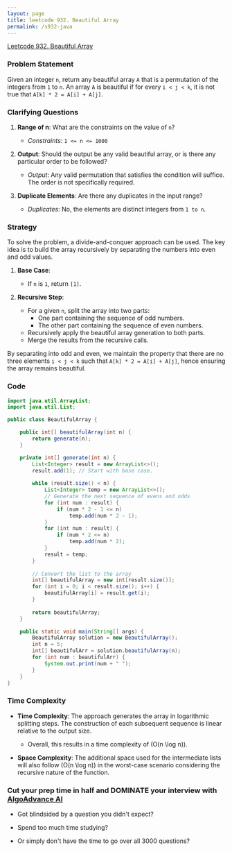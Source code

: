```yaml
---
layout: page
title: leetcode 932. Beautiful Array
permalink: /s932-java
---
```

[Leetcode 932. Beautiful Array](https://algoadvance.github.io/algoadvance/l932)
### Problem Statement

Given an integer `n`, return any beautiful array `A` that is a permutation of the integers from `1` to `n`. An array `A` is beautiful if for every `i < j < k`, it is not true that `A[k] * 2 = A[i] + A[j]`.

### Clarifying Questions
1. **Range of n**: What are the constraints on the value of `n`?
   - *Constraints*: `1 <= n <= 1000`

2. **Output**: Should the output be any valid beautiful array, or is there any particular order to be followed?
   - *Output*: Any valid permutation that satisfies the condition will suffice. The order is not specifically required.

3. **Duplicate Elements**: Are there any duplicates in the input range?
   - *Duplicates*: No, the elements are distinct integers from `1 to n`.

### Strategy

To solve the problem, a divide-and-conquer approach can be used. The key idea is to build the array recursively by separating the numbers into even and odd values.

1. **Base Case**: 
   - If `n` is `1`, return `[1]`.

2. **Recursive Step**: 
   - For a given `n`, split the array into two parts:
     - One part containing the sequence of odd numbers.
     - The other part containing the sequence of even numbers.
   - Recursively apply the beautiful array generation to both parts.
   - Merge the results from the recursive calls.

By separating into odd and even, we maintain the property that there are no three elements `i < j < k` such that `A[k] * 2 = A[i] + A[j]`, hence ensuring the array remains beautiful.

### Code

```java
import java.util.ArrayList;
import java.util.List;

public class BeautifulArray {

    public int[] beautifulArray(int n) {
        return generate(n);
    }

    private int[] generate(int n) {
        List<Integer> result = new ArrayList<>();
        result.add(1); // Start with base case.
        
        while (result.size() < n) {
            List<Integer> temp = new ArrayList<>();
            // Generate the next sequence of evens and odds
            for (int num : result) {
                if (num * 2 - 1 <= n)
                    temp.add(num * 2 - 1);
            }
            for (int num : result) {
                if (num * 2 <= n)
                    temp.add(num * 2);
            }
            result = temp;
        }
        
        // Convert the list to the array
        int[] beautifulArray = new int[result.size()];
        for (int i = 0; i < result.size(); i++) {
            beautifulArray[i] = result.get(i);
        }
        
        return beautifulArray;
    }

    public static void main(String[] args) {
        BeautifulArray solution = new BeautifulArray();
        int n = 5;
        int[] beautifulArr = solution.beautifulArray(n);
        for (int num : beautifulArr) {
            System.out.print(num + " ");
        }
    }
}
```

### Time Complexity

- **Time Complexity**: The approach generates the array in logarithmic splitting steps. The construction of each subsequent sequence is linear relative to the output size.
  - Overall, this results in a time complexity of \(O(n \log n)\).

- **Space Complexity**: The additional space used for the intermediate lists will also follow \(O(n \log n)\) in the worst-case scenario considering the recursive nature of the function.


### Cut your prep time in half and DOMINATE your interview with [AlgoAdvance AI](https://algoAdvance.com)

- Got blindsided by a question you didn't expect?

- Spend too much time studying?

- Or simply don't have the time to go over all 3000 questions?


